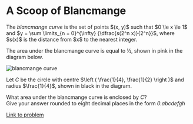 # A Scoop of Blancmange

<p>The <i>blancmange curve</i> is the set of points $(x, y)$ such that $0 \le x \le 1$ and $y = \sum \limits_{n = 0}^{\infty} {\dfrac{s(2^n x)}{2^n}}$, where $s(x)$ is the distance from $x$ to the nearest integer.</p>

<p>The area under the blancmange curve is equal to ½, shown in pink in the diagram below.</p>

<div class="center">
<img src="project/images/p226_scoop2.gif" class="dark_img" alt="blancmange curve" /></div>

<p>Let <var>C</var> be the circle with centre $\left ( \frac{1}{4}, \frac{1}{2} \right )$ and radius $\frac{1}{4}$, shown in black in the diagram.</p>

<p>What area under the blancmange curve is enclosed by <var>C</var>?<br />Give your answer rounded to eight decimal places in the form <i>0.abcdefgh</i></p>


[Link to problem](https://projecteuler.net/problem=226)
